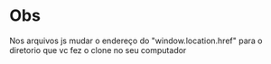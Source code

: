 # Obs

Nos arquivos js mudar o endereço do "window.location.href" para o diretorio que vc fez o clone no seu computador 

